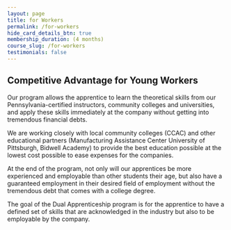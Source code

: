 ```yaml
---
layout: page
title: for Workers
permalink: /for-workers
hide_card_details_btn: true
membership_duration: (4 months)
course_slug: /for-workers
testimonials: false
---
```



## Competitive Advantage for Young Workers
Our program allows the apprentice to learn the theoretical skills from our Pennsylvania-certified instructors, community colleges and universities, and apply these skills immediately at the company without getting into tremendous financial debts.

We are working closely with local community colleges (CCAC) and other educational partners (Manufacturing Assistance Center University of Pittsburgh, Bidwell Academy) to provide the best education possible at the lowest cost possible to ease expenses for the companies.

At the end of the program, not only will our apprentices be more experienced and employable than other students their age, but also have a guaranteed employment in their desired field of employment without the tremendous debt that comes with a college degree.

The goal of the Dual Apprenticeship program is for the apprentice to have a defined set of skills that are acknowledged in the industry but also to be employable by the company.